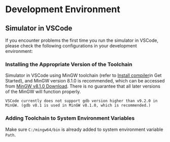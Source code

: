 # Development Environment

## Simulator in VSCode

If you encounter problems the first time you run the simulator in VSCode, please check the following configurations in your development environment:

### Installing the Appropriate Version of the Toolchain

Simulator in VSCode using MinGW toolchain (refer to [Install compiler](#Install_compiler_en)in Get Started), and MinGW version 8.1.0 is recommended, which can be accessed from [MinGW v8.1.0 Download](https://sourceforge.net/projects/mingw-w64/files/Toolchains%20targetting%20Win64/Personal%20Builds/mingw-builds/8.1.0/threads-posix/sjlj/x86_64-8.1.0-release-posix-sjlj-rt_v6-rev0.7z). There is no guarantee that all later versions of the MinGW will function properly.

```{warning}
VSCode currently does not support gdb version higher than v9.2.0 in MinGW. (gdb v8.1 is used in MinGW v8.1.0, which is recommended.)
```

### Adding Toolchain to System Environment Variables

Make sure `C:/mingw64/bin` is already added to system environment variable `Path`.
